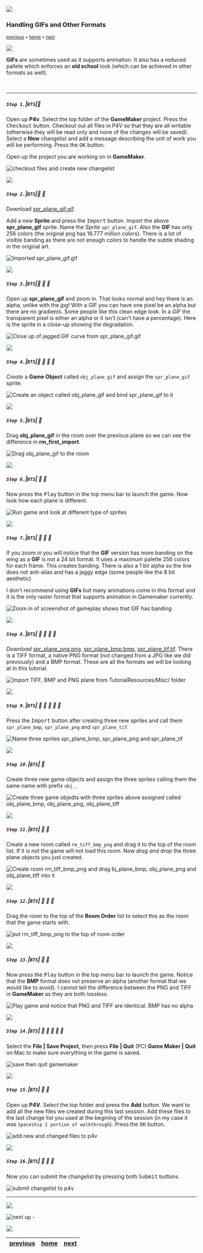 ![](../images/line3.png)

### Handling GIFs and Other Formats

<sub>[previous](../handling-jpg/README.md#user-content-handling-jpgs) • [home](../README.md#user-content-gms2-background-tiles--sprites---table-of-contents) • [next](../raster-vector/README.md#user-content-raster-and-vector)</sub>

![](../images/line3.png)

**GIFs** are sometimes used as it supports animation.  It also has a reduced pallete which enforces an **old school** look (which can be achieved in other formats as well).  

<br>

---


##### `Step 1.`\|`BTS`|:small_blue_diamond:

Open up **P4v**.  Select the top folder of the **GameMaker** project. Press the <kbd>Checkout</kbd> button.  Checkout out all files in P4V so that they are all writable (otherwise they will be read only and none of the changes will be saved). Select a **New** changelist and add a message describing the unit of work you will be performing. Press the <kbd>OK</kbd> button.

Open up the project you are working on in **GameMaker**. 

![checkout files and create new changelist](images/checkoutFiles.png)


![](../images/line2.png)

##### `Step 2.`\|`BTS`|:small_blue_diamond: :small_blue_diamond: 

Download [spr_plane_gif.gif](../Assets/GIF/spr_plane_gif.gif).

Add a new **Sprite** and press the <kbd>Import</kbd> button. Import the above **spr_plane_gif** sprite.  Name the Sprite `spr_plane_gif`. Also the **GIF** has only 256 colors (the original png has 16.777 million colors).  There is a lot of visible banding as there are not enough colors to handle the subtle shading in the original art.

![Imported spr_plane_gif.gif](images/ImportSprPlaneGif.png)

![](../images/line2.png)

##### `Step 3.`\|`BTS`|:small_blue_diamond: :small_blue_diamond: :small_blue_diamond:

Open up **spr_plane_gif** and zoom in. That looks normal and hey there is an alpha, unlike with the jpg! With a GIF you can have one pixel be an alpha but there are no gradients. Some people like this clean edge look.  In a *GIF* the transparent pixel is either an alpha or it isn't (can't have a percentage). Here is the sprite in a close-up showing the degradation.

![Close up of jagged GIF curve from spr_plane_gif.gif](images/ZoomIntoGIFSprEdge.png)

![](../images/line2.png)

##### `Step 4.`\|`BTS`|:small_blue_diamond: :small_blue_diamond: :small_blue_diamond: :small_blue_diamond:

*Create* a **Game Object** called `obj_plane_gif` and assign the `spr_plane_gif` sprite.

![Create an object called obj_plane_gif and bind spr_plane_gif to it](images/ObjPlaneGif.png)

![](../images/line2.png)

##### `Step 5.`\|`BTS`| :small_orange_diamond:

Drag **obj_plane_gif** in the room over the previous plane so we can see the difference in **rm_first_import**.

![Drag obj_plane_gif to the room](images/DragGIFInRoom.png)

![](../images/line2.png)

##### `Step 6.`\|`BTS`| :small_orange_diamond: :small_blue_diamond:

Now *press* the <kbd>Play</kbd> button in the top menu bar to launch the game. Now look how each plane is different.

![Run game and look at different type of sprites](images/GifAndJPGGameroom.png)

![](../images/line2.png)

##### `Step 7.`\|`BTS`| :small_orange_diamond: :small_blue_diamond: :small_blue_diamond:

If you zoom in you will notice that the **GIF** version has more banding on the wing as a **GIF** is not a 24 bit format. It uses a maximum palette 256 colors for each frame.  This creates banding. There is also a 1 bit alpha so the line does not anti-alias and has a jaggy edge (some people like the 8 bit aesthetic) 

 I don't recommend using **GIFs** but many animations come in this format and it is the only raster format that supports animation in Gamemaker currently.

![Zoom in of screenshot of gameplay shows that GIF has banding](images/SharpGIFEdge.png)

![](../images/line2.png)

##### `Step 8.`\|`BTS`| :small_orange_diamond: :small_blue_diamond: :small_blue_diamond: :small_blue_diamond:

*Download* [spr_plane_png.png](../Assets/Misc/spr_plane_png.png), [spr_plane_bmp.bmp](../Assets/Misc/spr_plane_bmp.bmp), [spr_plane_tif.tif](../Assets/Misc/spr_plane_tif.tif).  There is a TIFF format, a native PNG format (not changed from a JPG like we did previously) and a BMP format.  These are all the formats we will be looking at in this tutorial.

![Import TIFF, BMP and PNG plane from TutorialResources/Misc/ folder](images/ImportBMPpngTIF.png)

![](../images/line2.png)

##### `Step 9.`\|`BTS`| :small_orange_diamond: :small_blue_diamond: :small_blue_diamond: :small_blue_diamond: :small_blue_diamond:

Press the <kbd>Import</kbd> button after creating three new sprites and call them `spr_plane_bmp`, `spr_plane_png` and `spr_plane_tif`.

![Name three sprites spr_plane_bmp, spr_plane_png and spr_plane_tif](images/ImportThreeFormatSprites.png)

![](../images/line2.png)

##### `Step 10.`\|`BTS`| :large_blue_diamond:

Create three new game objects and assign the three sprites calling them the same name with prefix `obj_`.

![Create three game objedts with three sprites above assigned called obj_plane_bmp, obj_plane_png, obj_plane_tiff](images/CreateThreePlaneObjects.png)

![](../images/line2.png)

##### `Step 11.`\|`BTS`| :large_blue_diamond: :small_blue_diamond: 

Create a new room called `rm_tiff_bmp_png` and drag it to the top of the room list.  If it is not the game will not load this room.  Now *drag and drop* the three plane objects you just created.
        
![Create room rm_tiff_bmp_png and drag bj_plane_bmp, obj_plane_png and obj_plane_tiff into it](images/CreateNewRoomAddThreeObjects.png)

![](../images/line2.png)

##### `Step 12.`\|`BTS`| :large_blue_diamond: :small_blue_diamond: :small_blue_diamond: 

Drag the room to the top of the **Room Order** list to select this as the room that the game starts with.

![put rm_tiff_bmp_png to the top of room order](images/roomOrder.png)

![](../images/line2.png)

##### `Step 13.`\|`BTS`| :large_blue_diamond: :small_blue_diamond: 

Now *press* the <kbd>Play</kbd> button in the top menu bar to launch the game. Notice that the **BMP** format does not preserve an alpha (another format that we would like to avoid).  I cannot tell the difference between the PNG and TIFF in **GameMaker** as they are both lossless.

![Play game and notice that PNG and TIFF are identical.  BMP has no alpha](images/ThreePlanesInGame.png)

![](../images/line2.png)

##### `Step 14.`\|`BTS`| :large_blue_diamond: :small_blue_diamond: :small_blue_diamond: :small_blue_diamond:  :small_blue_diamond: 

Select the **File | Save Project**, then press **File | Quit** (PC) **Game Maker | Quit** on Mac to make sure everything in the game is saved.

![save then quit gamemaker](images/saveQuit.png)

![](../images/line2.png)

##### `Step 15.`\|`BTS`| :large_blue_diamond: :small_orange_diamond: 
Open up **P4V**.  Select the top folder and press the **Add** button.  We want to add all the new files we created during this last session.  Add these files to the last change list you used at the begining of the session (in my case it was `Spaceship I portion of walkthrough`). Press the <kbd>OK</kbd> button.

![add new and changed files to p4v](images/add.png)

![](../images/line2.png)

##### `Step 16.`\|`BTS`| :large_blue_diamond: :small_orange_diamond:   :small_blue_diamond: 

Now you can submit the changelist by pressing both <kbd>Submit</kbd> buttons.

![submit changelist to p4v](images/submit.png)

___

![](../images/line.png)

<!-- <img src="https://via.placeholder.com/1000x100/45D7CA/000000/?text=Next Up - Raster and Vector"> -->
![next up - ](images/banner.png)

![](../images/line.png)

| [previous](../handling-jpg/README.md#user-content-handling-jpgs)| [home](../README.md#user-content-gms2-background-tiles--sprites---table-of-contents) | [next](../raster-vector/README.md#user-content-raster-and-vector)|
|---|---|---|
